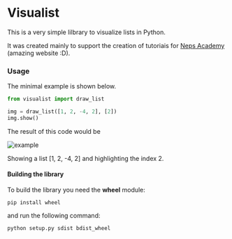 # Visualist

This is a very simple lilbrary to visualize lists in Python. 

It was created mainly to support the creation of tutoriais for [Neps Academy](https://neps.academy/) (amazing website :D).

### Usage

The minimal example is shown below. 

```python
from visualist import draw_list

img = draw_list([1, 2, -4, 2], [2])
img.show()
```

The result of this code would be

![example](https://neps.academy/image/374.png)

Showing a list [1, 2, -4, 2] and highlighting the index 2.

#### Building the library

To build the library you need the **wheel** module:

```
pip install wheel
```

and run the following command:

```
python setup.py sdist bdist_wheel
```
